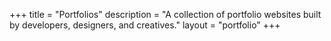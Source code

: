 +++
title = "Portfolios"
description = "A collection of portfolio websites built by developers, designers, and creatives."
layout = "portfolio"
+++